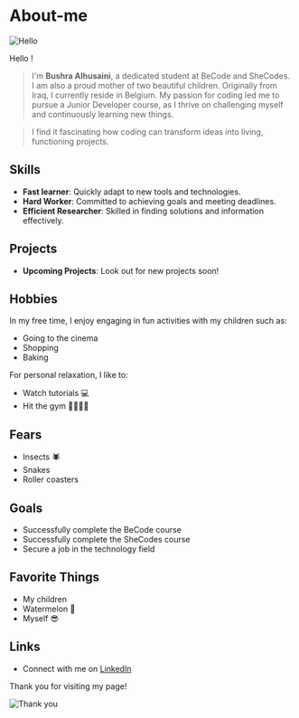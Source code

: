 # About-me

![Hello](https://gifdb.com/images/high/hello-cute-grass-yan-jun-8qf709u6b1dxf6rq.gif)

Hello !

> I'm **Bushra Alhusaini**, a dedicated student at BeCode and SheCodes. I am also a proud mother of two beautiful children. Originally from Iraq, I currently reside in Belgium. My passion for coding led me to pursue a Junior Developer course, as I thrive on challenging myself and continuously learning new things.

> I find it fascinating how coding can transform ideas into living, functioning projects.

## Skills

- **Fast learner**: Quickly adapt to new tools and technologies.
- **Hard Worker**: Committed to achieving goals and meeting deadlines.
- **Efficient Researcher**: Skilled in finding solutions and information effectively.

## Projects

- **Upcoming Projects**: Look out for new projects soon!

## Hobbies

In my free time, I enjoy engaging in fun activities with my children such as:

- Going to the cinema
- Shopping
- Baking

For personal relaxation, I like to:

- Watch tutorials 💻
- Hit the gym 💪🏻🏋🏻

## Fears

- Insects 🕷️
- Snakes
- Roller coasters

## Goals

- Successfully complete the BeCode course
- Successfully complete the SheCodes course
- Secure a job in the technology field

## Favorite Things

- My children
- Watermelon 🍉
- Myself 😎

## Links

- Connect with me on [LinkedIn](https://www.linkedin.com/in/bushra-alhusaini-4a965228b/)

Thank you for visiting my page!

![Thank you](https://www.icegif.com/wp-content/uploads/2024/05/thank-you-icegif-11.gif)
